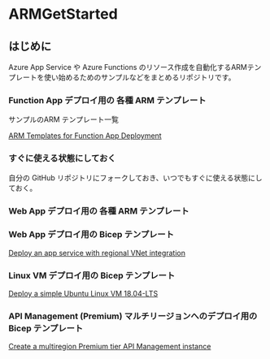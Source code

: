 # ARMGetStarted

## はじめに
Azure App Service や Azure Functions のリソース作成を自動化するARMテンプレートを使い始めるためのサンプルなどをまとめるリポジトリです。

### Function App デプロイ用の 各種 ARM テンプレート

サンプルのARM テンプレート一覧

[ARM Templates for Function App Deployment](https://learn.microsoft.com/ja-jp/samples/azure-samples/function-app-arm-templates/arm-templates-for-function-app-deployment/?ns-enrollment-type=Collection&ns-enrollment-id=5myt1yx0wp7wz)

### すぐに使える状態にしておく

自分の GitHub リポジトリにフォークしておき、いつでもすぐに使える状態にしておく。

### Web App デプロイ用の 各種 ARM テンプレート

### Web App デプロイ用の Bicep テンプレート

[Deploy an app service with regional VNet integration](https://github.com/azure/azure-quickstart-templates/tree/master/quickstarts/microsoft.web/app-service-regional-vnet-integration#deploy-an-app-service-with-regional-vnet-integration)

### Linux VM デプロイ用の Bicep テンプレート

[Deploy a simple Ubuntu Linux VM 18.04-LTS](https://github.com/azure/azure-quickstart-templates/tree/master/quickstarts/microsoft.compute/vm-simple-linux#deploy-a-simple-ubuntu-linux-vm-1804-lts)


### API Management (Premium) マルチリージョンへのデプロイ用の Bicep テンプレート

[Create a multiregion Premium tier API Management instance](https://github.com/azure/azure-quickstart-templates/tree/master/quickstarts/microsoft.apimanagement/api-management-create-with-multiregion#create-a-multiregion-premium-tier-api-management-instance)
